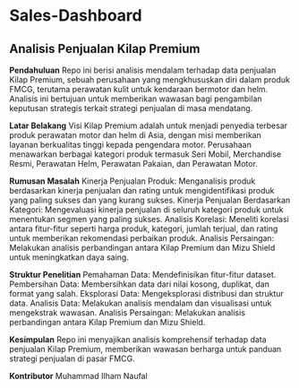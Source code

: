 # Sales-Dashboard

## Analisis Penjualan Kilap Premium

**Pendahuluan**
Repo ini berisi analisis mendalam terhadap data penjualan Kilap Premium, sebuah perusahaan yang mengkhususkan diri dalam produk FMCG, terutama perawatan kulit untuk kendaraan bermotor dan helm. Analisis ini bertujuan untuk memberikan wawasan bagi pengambilan keputusan strategis terkait strategi penjualan di masa mendatang.

**Latar Belakang**
Visi Kilap Premium adalah untuk menjadi penyedia terbesar produk perawatan motor dan helm di Asia, dengan misi memberikan layanan berkualitas tinggi kepada pengendara motor. Perusahaan menawarkan berbagai kategori produk termasuk Seri Mobil, Merchandise Resmi, Perawatan Helm, Perawatan Pakaian, dan Perawatan Motor.

**Rumusan Masalah**
Kinerja Penjualan Produk: Menganalisis produk berdasarkan kinerja penjualan dan rating untuk mengidentifikasi produk yang paling sukses dan yang kurang sukses.
Kinerja Penjualan Berdasarkan Kategori: Mengevaluasi kinerja penjualan di seluruh kategori produk untuk menentukan segmen yang paling sukses.
Analisis Korelasi: Meneliti korelasi antara fitur-fitur seperti harga produk, kategori, jumlah terjual, dan rating untuk memberikan rekomendasi perbaikan produk.
Analisis Persaingan: Melakukan analisis perbandingan antara Kilap Premium dan Mizu Shield untuk meningkatkan daya saing.

**Struktur Penelitian**
Pemahaman Data: Mendefinisikan fitur-fitur dataset.
Pembersihan Data: Membersihkan data dari nilai kosong, duplikat, dan format yang salah.
Eksplorasi Data: Mengeksplorasi distribusi dan struktur data.
Analisis Data: Melakukan analisis mendalam dan visualisasi untuk mengekstrak wawasan.
Analisis Persaingan: Melakukan analisis perbandingan antara Kilap Premium dan Mizu Shield.

**Kesimpulan**
Repo ini menyajikan analisis komprehensif terhadap data penjualan Kilap Premium, memberikan wawasan berharga untuk panduan strategi penjualan di pasar FMCG.

**Kontributor**
Muhammad Ilham Naufal 
